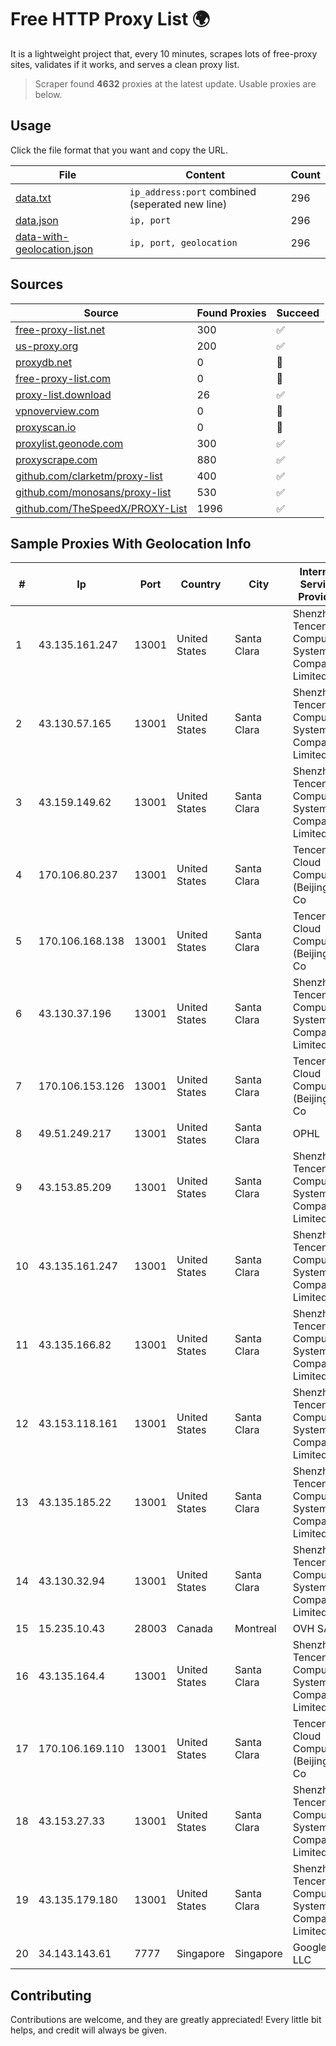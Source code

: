 
# Free HTTP Proxy List 🌍

It is a lightweight project that, every 10 minutes, scrapes lots of free-proxy sites, validates if it works, and serves a clean proxy list.


> Scraper found **4632** proxies at the latest update. Usable proxies are below.

## Usage

Click the file format that you want and copy the URL.


|File|Content|Count|
|----|-------|-----|
|[data.txt](https://raw.githubusercontent.com/themiralay/Proxy-List-World/master/data.txt)|`ip_address:port` combined (seperated new line)|296|
|[data.json](https://raw.githubusercontent.com/themiralay/Proxy-List-World/master/data.json)|`ip, port`|296|
|[data-with-geolocation.json](https://raw.githubusercontent.com/themiralay/Proxy-List-World/master/data-with-geolocation.json)|`ip, port, geolocation`|296|

## Sources

|Source|Found Proxies|Succeed|
|------|-------------|-------|
|[free-proxy-list.net](https://free-proxy-list.net)|300|✅|
|[us-proxy.org](https://www.us-proxy.org)|200|✅|
|[proxydb.net](http://proxydb.net)|0|🚫|
|[free-proxy-list.com](https://free-proxy-list.com/?page=&port=&type%5B%5D=http&type%5B%5D=https&up_time=0&search=Search)|0|🚫|
|[proxy-list.download](https://www.proxy-list.download/HTTP)|26|✅|
|[vpnoverview.com](https://vpnoverview.com/privacy/anonymous-browsing/free-proxy-servers)|0|🚫|
|[proxyscan.io](https://www.proxyscan.io)|0|🚫|
|[proxylist.geonode.com](https://proxylist.geonode.com/api/proxy-list?limit=300&page=1&sort_by=lastChecked&sort_type=desc&protocols=http,https)|300|✅|
|[proxyscrape.com](https://api.proxyscrape.com/v2/?request=displayproxies&protocol=http&timeout=10000&country=all&ssl=all&anonymity=all)|880|✅|
|[github.com/clarketm/proxy-list](https://raw.githubusercontent.com/clarketm/proxy-list/master/proxy-list-raw.txt)|400|✅|
|[github.com/monosans/proxy-list](https://raw.githubusercontent.com/monosans/proxy-list/main/proxies/http.txt)|530|✅|
|[github.com/TheSpeedX/PROXY-List](https://raw.githubusercontent.com/TheSpeedX/PROXY-List/master/http.txt)|1996|✅|


## Sample Proxies With Geolocation Info

|#|Ip|Port|Country|City|Internet Service Provider|
|-|--|----|-------|----|-------------------------|
|1|43.135.161.247|13001|United States|Santa Clara|Shenzhen Tencent Computer Systems Company Limited|
|2|43.130.57.165|13001|United States|Santa Clara|Shenzhen Tencent Computer Systems Company Limited|
|3|43.159.149.62|13001|United States|Santa Clara|Shenzhen Tencent Computer Systems Company Limited|
|4|170.106.80.237|13001|United States|Santa Clara|Tencent Cloud Computing (Beijing) Co|
|5|170.106.168.138|13001|United States|Santa Clara|Tencent Cloud Computing (Beijing) Co|
|6|43.130.37.196|13001|United States|Santa Clara|Shenzhen Tencent Computer Systems Company Limited|
|7|170.106.153.126|13001|United States|Santa Clara|Tencent Cloud Computing (Beijing) Co|
|8|49.51.249.217|13001|United States|Santa Clara|OPHL|
|9|43.153.85.209|13001|United States|Santa Clara|Shenzhen Tencent Computer Systems Company Limited|
|10|43.135.161.247|13001|United States|Santa Clara|Shenzhen Tencent Computer Systems Company Limited|
|11|43.135.166.82|13001|United States|Santa Clara|Shenzhen Tencent Computer Systems Company Limited|
|12|43.153.118.161|13001|United States|Santa Clara|Shenzhen Tencent Computer Systems Company Limited|
|13|43.135.185.22|13001|United States|Santa Clara|Shenzhen Tencent Computer Systems Company Limited|
|14|43.130.32.94|13001|United States|Santa Clara|Shenzhen Tencent Computer Systems Company Limited|
|15|15.235.10.43|28003|Canada|Montreal|OVH SAS|
|16|43.135.164.4|13001|United States|Santa Clara|Shenzhen Tencent Computer Systems Company Limited|
|17|170.106.169.110|13001|United States|Santa Clara|Tencent Cloud Computing (Beijing) Co|
|18|43.153.27.33|13001|United States|Santa Clara|Shenzhen Tencent Computer Systems Company Limited|
|19|43.135.179.180|13001|United States|Santa Clara|Shenzhen Tencent Computer Systems Company Limited|
|20|34.143.143.61|7777|Singapore|Singapore|Google LLC|



## Contributing

Contributions are welcome, and they are greatly appreciated! Every
little bit helps, and credit will always be given.


